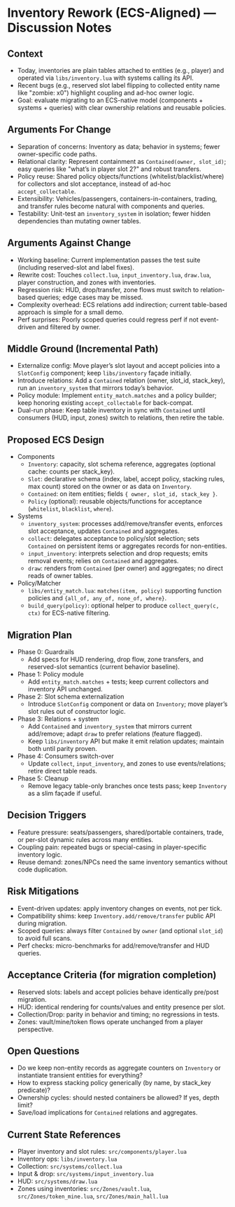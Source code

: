 # Inventory Rework (ECS-Aligned) — Discussion Notes

## Context
- Today, inventories are plain tables attached to entities (e.g., player) and operated via `libs/inventory.lua` with systems calling its API.
- Recent bugs (e.g., reserved slot label flipping to collected entity name like "zombie: x0") highlight coupling and ad-hoc owner logic.
- Goal: evaluate migrating to an ECS-native model (components + systems + queries) with clear ownership relations and reusable policies.

## Arguments For Change
- Separation of concerns: Inventory as data; behavior in systems; fewer owner-specific code paths.
- Relational clarity: Represent containment as `Contained(owner, slot_id)`; easy queries like "what’s in player slot 2?" and robust transfers.
- Policy reuse: Shared policy objects/functions (whitelist/blacklist/where) for collectors and slot acceptance, instead of ad-hoc `accept_collectable`.
- Extensibility: Vehicles/passengers, containers-in-containers, trading, and transfer rules become natural with components and queries.
- Testability: Unit-test an `inventory_system` in isolation; fewer hidden dependencies than mutating owner tables.

## Arguments Against Change
- Working baseline: Current implementation passes the test suite (including reserved-slot and label fixes).
- Rewrite cost: Touches `collect.lua`, `input_inventory.lua`, `draw.lua`, player construction, and zones with inventories.
- Regression risk: HUD, drop/transfer, zone flows must switch to relation-based queries; edge cases may be missed.
- Complexity overhead: ECS relations add indirection; current table-based approach is simple for a small demo.
- Perf surprises: Poorly scoped queries could regress perf if not event-driven and filtered by owner.

## Middle Ground (Incremental Path)
- Externalize config: Move player’s slot layout and accept policies into a `SlotConfig` component; keep `libs/inventory` façade initially.
- Introduce relations: Add a `Contained` relation (owner, slot_id, stack_key), run an `inventory_system` that mirrors today’s behavior.
- Policy module: Implement `entity_match.matches` and a policy builder; keep honoring existing `accept_collectable` for back-compat.
- Dual-run phase: Keep table inventory in sync with `Contained` until consumers (HUD, input, zones) switch to relations, then retire the table.

## Proposed ECS Design
- Components
  - `Inventory`: capacity, slot schema reference, aggregates (optional cache: counts per stack_key).
  - `Slot`: declarative schema (index, label, accept policy, stacking rules, max count) stored on the owner or as data on `Inventory`.
  - `Contained`: on item entities; fields `{ owner, slot_id, stack_key }`.
  - `Policy` (optional): reusable objects/functions for acceptance (`whitelist`, `blacklist`, `where`).
- Systems
  - `inventory_system`: processes add/remove/transfer events, enforces slot acceptance, updates `Contained` and aggregates.
  - `collect`: delegates acceptance to policy/slot selection; sets `Contained` on persistent items or aggregates records for non-entities.
  - `input_inventory`: interprets selection and drop requests; emits removal events; relies on `Contained` and aggregates.
  - `draw`: renders from `Contained` (per owner) and aggregates; no direct reads of owner tables.
- Policy/Matcher
  - `libs/entity_match.lua`: `matches(item, policy)` supporting function policies and `{all_of, any_of, none_of, where}`.
  - `build_query(policy)`: optional helper to produce `collect_query(c, ctx)` for ECS-native filtering.

## Migration Plan
- Phase 0: Guardrails
  - Add specs for HUD rendering, drop flow, zone transfers, and reserved-slot semantics (current behavior baseline).
- Phase 1: Policy module
  - Add `entity_match.matches` + tests; keep current collectors and inventory API unchanged.
- Phase 2: Slot schema externalization
  - Introduce `SlotConfig` component or data on `Inventory`; move player’s slot rules out of constructor logic.
- Phase 3: Relations + system
  - Add `Contained` and `inventory_system` that mirrors current add/remove; adapt `draw` to prefer relations (feature flagged).
  - Keep `libs/inventory` API but make it emit relation updates; maintain both until parity proven.
- Phase 4: Consumers switch-over
  - Update `collect`, `input_inventory`, and zones to use events/relations; retire direct table reads.
- Phase 5: Cleanup
  - Remove legacy table-only branches once tests pass; keep `Inventory` as a slim façade if useful.

## Decision Triggers
- Feature pressure: seats/passengers, shared/portable containers, trade, or per-slot dynamic rules across many entities.
- Coupling pain: repeated bugs or special-casing in player-specific inventory logic.
- Reuse demand: zones/NPCs need the same inventory semantics without code duplication.

## Risk Mitigations
- Event-driven updates: apply inventory changes on events, not per tick.
- Compatibility shims: keep `Inventory.add/remove/transfer` public API during migration.
- Scoped queries: always filter `Contained` by `owner` (and optional `slot_id`) to avoid full scans.
- Perf checks: micro-benchmarks for add/remove/transfer and HUD queries.

## Acceptance Criteria (for migration completion)
- Reserved slots: labels and accept policies behave identically pre/post migration.
- HUD: identical rendering for counts/values and entity presence per slot.
- Collection/Drop: parity in behavior and timing; no regressions in tests.
- Zones: vault/mine/token flows operate unchanged from a player perspective.

## Open Questions
- Do we keep non-entity records as aggregate counters on `Inventory` or instantiate transient entities for everything?
- How to express stacking policy generically (by name, by stack_key predicate)?
- Ownership cycles: should nested containers be allowed? If yes, depth limit?
- Save/load implications for `Contained` relations and aggregates.

## Current State References
- Player inventory and slot rules: `src/components/player.lua`
- Inventory ops: `libs/inventory.lua`
- Collection: `src/systems/collect.lua`
- Input & drop: `src/systems/input_inventory.lua`
- HUD: `src/systems/draw.lua`
- Zones using inventories: `src/Zones/vault.lua`, `src/Zones/token_mine.lua`, `src/Zones/main_hall.lua`


